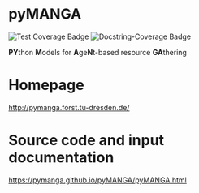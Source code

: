 # pyMANGA

![Test Coverage Badge](https://img.shields.io/endpoint?url=https%3A%2F%2Fgist.githubusercontent.com%2Fpymanga%2Fb95d546b7e0b224d0c625a2e49f8f3cc%2Fraw%2Fcoverage.json)
![Docstring-Coverage Badge](https://img.shields.io/endpoint?url=https%3A%2F%2Fgist.githubusercontent.com%2Fpymanga%2F3ed540b4cee708db3a80270e13126074%2Fraw%2Fdoccov.json)


**PY**thon **M**odels for **A**ge**N**t-based resource **GA**thering

# Homepage

http://pymanga.forst.tu-dresden.de/

# Source code and input documentation

https://pymanga.github.io/pyMANGA/pyMANGA.html
